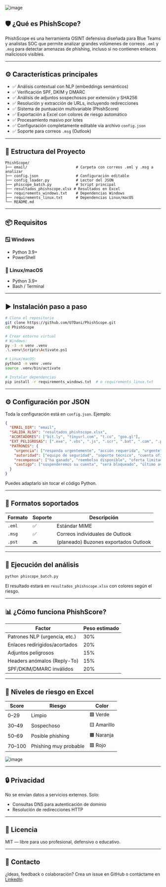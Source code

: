 ![image](https://github.com/user-attachments/assets/9c9938bd-d64c-431d-94d7-213cb3691715)


## 🛡️ ¿Qué es PhishScope?
PhishScope es una herramienta OSINT defensiva diseñada para Blue Teams y analistas SOC que permite analizar grandes volúmenes de correos `.eml` y `.msg` para detectar amenazas de phishing, incluso si no contienen enlaces maliciosos visibles.

---

## ⚙️ Características principales
- ✅ Análisis contextual con NLP (embeddings semánticos)
- ✅ Verificación SPF, DKIM y DMARC
- ✅ Análisis de adjuntos sospechosos por extensión y SHA256
- ✅ Resolución y extracción de URLs, incluyendo redirecciones
- ✅ Sistema de puntuación multivariable (PhishScore)
- ✅ Exportación a Excel con colores de riesgo automático
- ✅ Procesamiento masivo por lotes
- ✅ Configuración completamente editable vía archivo `config.json`
- ✅ Soporte para correos `.msg` (Outlook)

---

## 📁 Estructura del Proyecto
```
PhishScope/
├── email/                      # Carpeta con correos .eml y .msg a analizar
├── config.json                 # Configuración editable
├── config_loader.py            # Lector del JSON
├── phiscope_batch.py           # Script principal
├── resultados_phishscope.xlsx # Resultados en Excel
├── requirements_windows.txt    # Dependencias Windows
├── requirements_linux.txt      # Dependencias Linux/macOS
└── README.md
```

---

## 📦 Requisitos
### 🪟 Windows
- Python 3.9+
- PowerShell

### 🐧 Linux/macOS
- Python 3.9+
- Bash / Terminal

---

## ▶️ Instalación paso a paso
```bash
# Clona el repositorio
git clone https://github.com/U7Dani/PhishScope.git
cd PhishScope

# Crear entorno virtual
# Windows:
py -3 -m venv .venv
.\.venv\Scripts\Activate.ps1

# Linux/macOS:
python3 -m venv .venv
source .venv/bin/activate

# Instalar dependencias
pip install -r requirements_windows.txt  # o requirements_linux.txt
```

---

## ⚙️ Configuración por JSON
Toda la configuración está en `config.json`. Ejemplo:
```json
{
  "EMAIL_DIR": "email",
  "SALIDA_XLSX": "resultados_phishscope.xlsx",
  "ACORTADORES": ["bit.ly", "tinyurl.com", "t.co", "goo.gl"],
  "EXT_PELIGROSAS": [".exe", ".vbs", ".js", ".scr", ".bat", ".com", ".pif", ".jar", ".wsf", ".hta", ".iso", ".xlsm"],
  "PATRONES": {
    "urgencia": ["responda urgentemente", "acción requerida", "urgente", "inicie sesión ahora"],
    "autoridad": ["equipo de seguridad", "soporte técnico", "cuenta oficial"],
    "recompensa": ["ha ganado", "reembolso disponible", "oferta limitada"],
    "castigo": ["suspenderemos su cuenta", "será bloqueado", "último aviso"]
  }
}
```
Puedes adaptarlo sin tocar el código Python.

---

## 📂 Formatos soportados
| Formato | Soporte | Descripción                           |
|---------|---------|---------------------------------------|
| `.eml`  | ✅       | Estándar MIME                         |
| `.msg`  | ✅       | Correos individuales de Outlook       |
| `.pst`  | 🔜       | (planeado) Buzones exportados Outlook |

---

## 🚀 Ejecución del análisis
```bash
python phiscope_batch.py
```
El resultado estará en `resultados_phishscope.xlsx` con colores según el riesgo.

---

## 📊 ¿Cómo funciona PhishScore?
| Factor                           | Peso estimado |
|----------------------------------|---------------|
| Patrones NLP (urgencia, etc.)   | 30%           |
| Enlaces redirigidos/acortados   | 20%           |
| Adjuntos peligrosos             | 15%           |
| Headers anómalos (Reply-To)     | 15%           |
| SPF/DKIM/DMARC inválidos        | 20%           |

---

## 🧪 Niveles de riesgo en Excel
| Score         | Riesgo                  | Color     |
|---------------|--------------------------|-----------|
| 0–29          | Limpio                  | 🟩 Verde   |
| 30–49         | Sospechoso              | 🟨 Amarillo|
| 50–69         | Posible phishing        | 🟧 Naranja |
| 70–100        | Phishing muy probable   | 🟥 Rojo    |

![image](https://github.com/user-attachments/assets/caf5444d-de17-4594-9cfb-e2212d3abf11)

---

## 🔒 Privacidad
No se envían datos a servicios externos. Solo:
- Consultas DNS para autenticación de dominio
- Resolución de redirecciones HTTP

---

## 📄 Licencia
MIT — libre para uso profesional, defensivo o educativo.

---

## 🙋 Contacto
¿Ideas, feedback o colaboración? Crea un issue en GitHub o contáctame en [LinkedIn](https://www.linkedin.com/in/danielsanchezgarcia).
